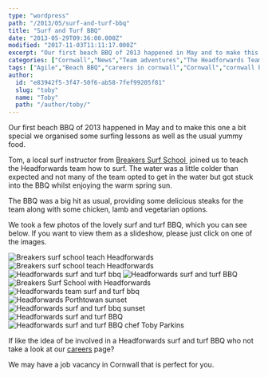 ```yaml
---
type: "wordpress"
path: "/2013/05/surf-and-turf-bbq"
title: "Surf and Turf BBQ"
date: "2013-05-29T09:36:00.000Z"
modified: "2017-11-03T11:11:17.000Z"
excerpt: "Our first beach BBQ of 2013 happened in May and to make this one a bit special we organised some surfing lessons as well as the usual yummy food. Tom, a local surf instructor from Breakers Surf School  joined us to teach the Headforwards team how to surf. The water was a little colder than expected …"
categories: ["Cornwall","News","Team adventures","The Headforwards Team"]
tags: ["Agile","Beach BBQ","careers in cornwall","Cornwall","cornwall bbq","Developers","Headforwards","Headforwards Team","headforwards team bbq","jobs in cornwall","software companies cornwall","software companies uk","Software Cornwall","software in cornwall","software jobs","software jobs cornwall","software jobs in cornwall","surf and turf","surf and turf bbq","surf and turf team bbq","work activities"]
author:
  id: "e83942f5-3f47-50f6-ab58-7fef99205f81"
  slug: "toby"
  name: "Toby"
  path: "/author/toby/"
---
```

Our first beach BBQ of 2013 happened in May and to make this one a bit special we organised some surfing lessons as well as the usual yummy food.

Tom, a local surf instructor from [Breakers Surf School ](http://surf-lessons.co.uk/) joined us to teach the Headforwards team how to surf. The water was a little colder than expected and not many of the team opted to get in the water but got stuck into the BBQ whilst enjoying the warm spring sun.

The BBQ was a big hit as usual, providing some delicious steaks for the team along with some chicken, lamb and vegetarian options.

We took a few photos of the lovely surf and turf BBQ, which you can see below. If you want to view them as a slideshow, please just click on one of the images.


<section class="gallery">


![Breakers surf school teach Headforwards](/wp-content/uploads/2013/07/tomblazej.jpg)
![Breakers surf school teach Headforwards](/wp-content/uploads/2013/07/surflesson.jpg)
![Headforwards surf and turf bbq](/wp-content/uploads/2013/07/everyone.jpg)
![Headforwards surf and turf BBQ](/wp-content/uploads/2013/07/simon_kartick.jpg)
![Breakers Surf School with Headforwards ](/wp-content/uploads/2013/05/Headforwards-Breakers-surf-lesson.jpg)
![Headforwards team surf and turf bbq](/wp-content/uploads/2013/05/Headforwards-surf-and-turn-BBQ.jpg)
![Headforwards Porthtowan sunset](/wp-content/uploads/2013/05/Headforwards-Porthtowan-sunset.jpg)
![Headforwards surf and turf bbq sunset](/wp-content/uploads/2013/05/Headforwards-beach-BBQ-sunset.jpg)
![Headforwards surf and turf BBQ](/wp-content/uploads/2013/05/glensurfing.jpg)
![Headforwards surf and turf BBQ chef Toby Parkins](/wp-content/uploads/2013/07/bbq.jpg)

</section>



If like the idea of be involved in a Headforwards surf and turf BBQ who not take a look at our [careers](http://www.headforwards.com/careers/) page?

We may have a job vacancy in Cornwall that is perfect for you.